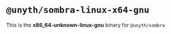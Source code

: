 # `@unyth/sombra-linux-x64-gnu`

This is the **x86_64-unknown-linux-gnu** binary for `@unyth/sombra`
